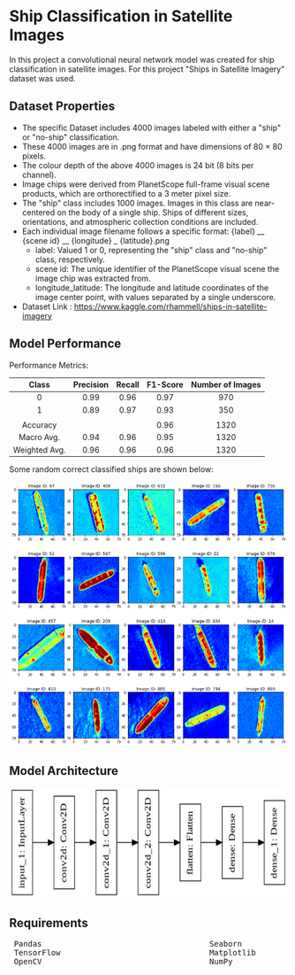 # Ship Classification in Satellite Images
In this project a convolutional neural network model was created for ship classification in satellite images. 
For this project "Ships in Satellite Imagery" dataset was used.

## Dataset Properties

 * The specific Dataset includes 4000 images labeled with either a "ship" or "no-ship" classification.
 * These 4000 images are in .png format and have dimensions of 80 × 80 pixels. 
 * The colour depth of the above 4000 images is 24 bit (8 bits per channel).
 * Image chips were derived from PlanetScope full-frame visual scene products, which are orthorectified to a 3 meter pixel size.
 * The "ship" class includes 1000 images. Images in this class are near-centered on the body of a single ship. Ships of different sizes, orientations, and atmospheric collection conditions are included.
 * Each individual image filename follows a specific format: {label} __ {scene id} __ {longitude} _ {latitude}.png
   * label: Valued 1 or 0, representing the "ship" class and "no-ship" class, respectively.
   * scene id: The unique identifier of the PlanetScope visual scene the image chip was extracted from. 
   * longitude_latitude: The longitude and latitude coordinates of the image center point, with values separated by a single underscore.
* Dataset Link : https://www.kaggle.com/rhammell/ships-in-satellite-imagery 


 ## Model Performance
 
 Performance Metrics:
 
| Class        | Precision | Recall | F1-Score  | Number of Images|
|:------------:|:---------:|:------:|:---------:|:---------------:|
| 0            |0.99       | 0.96   |0.97       |   970           |
| 1            | 0.89      | 0.97   |0.93       |   350           |
|              |           |        |           |                 |
| Accuracy     |           |        |0.96       |   1320          |
| Macro Avg.   | 0.94      |0.96    |0.95       |   1320          |
| Weighted Avg.| 0.96      |0.96    |0.96       |   1320          | 
 
Some random correct classified ships are shown below:

![](/Project_Image.png)

## Model Architecture

<kbd><img height="200" src="/model.png"></kbd>

## Requirements

<pre>
 Pandas                                    Seaborn                              Keras                      
 TensorFlow                                Matplotlib                           scikit-learn        
 OpenCV                                    NumPy                                
</pre> 
